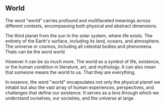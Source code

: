 ## World

The word "world" carries profound and multifaceted meanings across different contexts, encompassing both physical and abstract dimensions. 

The third planet from the sun in the solar system, where life exists. The entirety of the Earth's surface, including its land, oceans, and atmosphere. The universe or cosmos, including all celestial bodies and phenomena. Thats can be the word world

However it can be so much more. The world as a symbol of life, existence, or the human condition in literature, art, and mythology. 
It can also mean that someone means the world to us. That they are everything.

In essence, the word "world" encapsulates not only the physical planet we inhabit but also the vast array of human experiences, perspectives, and challenges that define our existence. It serves as a lens through which we understand ourselves, our societies, and the universe at large.
